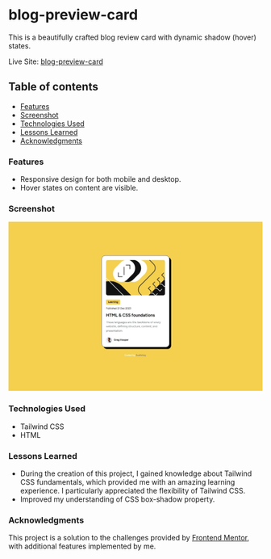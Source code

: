 # blog-preview-card

This is a beautifully crafted blog review card with dynamic shadow (hover) states.

Live Site: [blog-preview-card](https://sushcod3.github.io/blog-preview-card/)

## Table of contents

- [Features](#features)
- [Screenshot](#screenshot)
- [Technologies Used](#technologies-used)
- [Lessons Learned](#lessons-learned)
- [Acknowledgments](#acknowledgments)

### Features

- Responsive design for both mobile and desktop.
- Hover states on content are visible.

### Screenshot

![Desktop Screenshot](./assets/images/screenshot-d.jpeg)

### Technologies Used

- Tailwind CSS
- HTML

### Lessons Learned

- During the creation of this project, I gained knowledge about Tailwind CSS fundamentals, which provided me with an amazing learning experience. I particularly appreciated the flexibility of Tailwind CSS.
- Improved my understanding of CSS box-shadow property.

### Acknowledgments

This project is a solution to the challenges provided by [Frontend Mentor](https://www.frontendmentor.io/solutions/efficient-age-calculation-with-javascript-and-vuejs-validation-L9dCXc8B0f), with additional features implemented by me.
